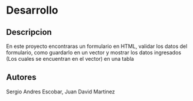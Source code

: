 # Desarrollo

Descripcion
---------------
En este proyecto encontraras un formulario en HTML, validar los datos del formulario, como guardarlo en un vector y mostrar los datos ingresados (Los cuales se encuentran en el vector) en una tabla  


Autores
----------------------
Sergio Andres Escobar, 
Juan David Martinez
